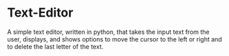 # Text-Editor
A simple text editor, written in python, that takes the input text from the user, displays, and shows options to move the cursor to the left or right and to delete the last letter of the text.
